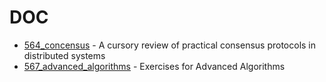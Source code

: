 # DOC
- [564_concensus](https://github.com/neo-mashiro/DOC/blob/master/564_concensus.tex) - A cursory review of practical consensus protocols in distributed systems
- [567_advanced_algorithms](https://github.com/neo-mashiro/DOC/blob/master/567_advanced_algorithms.tex) - Exercises for Advanced Algorithms
